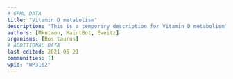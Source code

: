 ```yaml
---
# GPML DATA
title: "Vitamin D metabolism"
description: "This is a temporary description for Vitamin D metabolism"
authors: [Mkutmon, MaintBot, Eweitz]
organisms: [Bos taurus]
# ADDITIONAL DATA
last-edited: 2021-05-21
communities: []
wpid: "WP3162"
---
```

